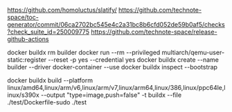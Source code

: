 https://github.com/homoluctus/slatify/
https://github.com/technote-space/toc-generator/commit/06ca2702bc545e4c2a31bc8b6cfd052de59b0af5/checks?check_suite_id=250009775
https://github.com/technote-space/release-github-actions


docker buildx rm builder
docker run --rm --privileged multiarch/qemu-user-static:register --reset -p yes --credential yes
docker buildx create --name builder --driver docker-container --use
docker buildx inspect --bootstrap

docker buildx build --platform linux/amd64,linux/arm/v6,linux/arm/v7,linux/arm64,linux/386,linux/ppc64le,linux/s390x --output "type=image,push=false" -t buildx --file ./test/Dockerfile-sudo ./test
